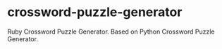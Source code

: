 # crossword-puzzle-generator
Ruby Crossword Puzzle Generator. Based on Python Crossword Puzzle Generator.
